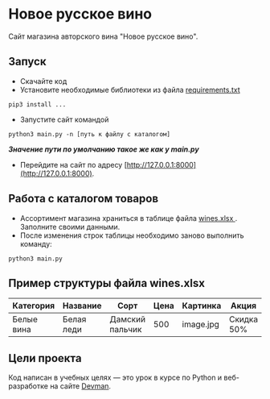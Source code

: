 # Новое русское вино

Сайт магазина авторского вина "Новое русское вино".

## Запуск

- Скачайте код
- Установите необходимые библиотеки из файла [requirements.txt](requirements.txt)
````
pip3 install ...
````
- Запустите сайт командой
````
python3 main.py -n [путь к файлу с каталогом]
````
___Значение пути по умолчанию такое же как у main.py___
- Перейдите на сайт по адресу [http://127.0.0.1:8000](http://127.0.0.1:8000).
## Работа с каталогом товаров
- Ассортимент магазина храниться в таблице файла [wines.xlsx ](wines.xlsx). Заполните своими данными.
- После изменения строк таблицы необходимо заново выполнить команду:
````
python3 main.py
````
## Пример структуры файла wines.xlsx

Категория | Название   | Сорт      | Цена | Картинка  | Акция |
---       |------------|-----------|------|-----------|-------|
Белые вина | Белая леди | Дамский пальчик  | 500  | image.jpg | Скидка 50% 



## Цели проекта

Код написан в учебных целях — это урок в курсе по Python и веб-разработке на сайте [Devman](https://dvmn.org).
